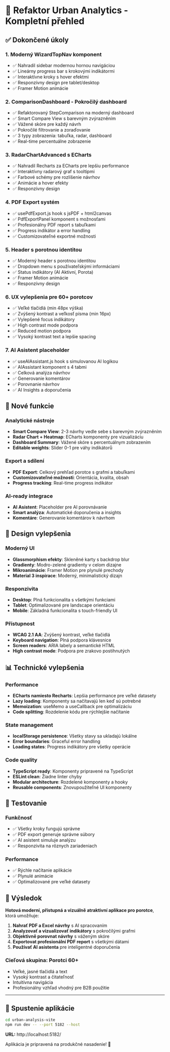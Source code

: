 # 🎯 Refaktor Urban Analytics - Kompletní přehled

## ✅ Dokončené úkoly

### 1. **Moderný WizardTopNav komponent**
- ✅ Nahradil sidebar modernou hornou navigáciou
- ✅ Lineárny progress bar s krokovými indikátormi
- ✅ Interaktívne kroky s hover efektmi
- ✅ Responzívny design pre tablet/desktop
- ✅ Framer Motion animácie

### 2. **ComparisonDashboard - Pokročilý dashboard**
- ✅ Refaktorovaný StepComparison na moderný dashboard
- ✅ Smart Compare View s barevným zvýrazněním
- ✅ Vážené skóre pre každý návrh
- ✅ Pokročilé filtrovanie a zoraďovanie
- ✅ 3 typy zobrazenia: tabuľka, radar, dashboard
- ✅ Real-time percentuálne zobrazenie

### 3. **RadarChartAdvanced s ECharts**
- ✅ Nahradil Recharts za ECharts pre lepšiu performance
- ✅ Interaktívny radarový graf s tooltipmi
- ✅ Farbové schémy pre rozlíšenie návrhov
- ✅ Animácie a hover efekty
- ✅ Responzívny design

### 4. **PDF Export systém**
- ✅ usePdfExport.js hook s jsPDF + html2canvas
- ✅ PdfExportPanel komponent s možnosťami
- ✅ Profesionálny PDF report s tabuľkami
- ✅ Progress indikátor a error handling
- ✅ Customizovateľné exportné možnosti

### 5. **Header s porotnou identitou**
- ✅ Moderný header s porotnou identitou
- ✅ Dropdown menu s používateľskými informáciami
- ✅ Status indikátory (AI Aktivní, Porota)
- ✅ Framer Motion animácie
- ✅ Responzívny design

### 6. **UX vylepšenia pre 60+ porotcov**
- ✅ Veľké tlačidlá (min 48px výška)
- ✅ Zvýšený kontrast a veľkosť písma (min 16px)
- ✅ Vylepšené focus indikátory
- ✅ High contrast mode podpora
- ✅ Reduced motion podpora
- ✅ Vysoký kontrast text a lepšie spacing

### 7. **AI Asistent placeholder**
- ✅ useAIAssistant.js hook s simulovanou AI logikou
- ✅ AIAssistant komponent s 4 tabmi
- ✅ Celková analýza návrhov
- ✅ Generovanie komentárov
- ✅ Porovnanie návrhov
- ✅ AI Insights a doporučenia

## 🚀 Nové funkcie

### **Analytické nástroje**
- **Smart Compare View**: 2-3 návrhy vedle sebe s barevným zvýrazněním
- **Radar Chart + Heatmap**: ECharts komponenty pre vizualizáciu
- **Dashboard Summary**: Vážené skóre s percentuálnym zobrazením
- **Editable weights**: Slider 0-1 pre váhy indikátorů

### **Export a sdílení**
- **PDF Export**: Celkový prehľad porotce s grafmi a tabuľkami
- **Customizovateľné možnosti**: Orientácia, kvalita, obsah
- **Progress tracking**: Real-time progress indikátor

### **AI-ready integrace**
- **AI Asistent**: Placeholder pre AI porovnávanie
- **Smart analýza**: Automatické doporučenia a insights
- **Komentáre**: Generovanie komentárov k návrhom

## 🎨 Design vylepšenia

### **Moderný UI**
- **Glassmorphism efekty**: Skleněné karty s backdrop blur
- **Gradienty**: Modro-zelené gradienty v celom dizajne
- **Mikroanimácie**: Framer Motion pre plynulé prechody
- **Material 3 inspirace**: Moderný, minimalistický dizajn

### **Responzivita**
- **Desktop**: Plná funkcionalita s všetkými funkciami
- **Tablet**: Optimalizované pre landscape orientáciu
- **Mobile**: Základná funkcionalita s touch-friendly UI

### **Přístupnost**
- **WCAG 2.1 AA**: Zvýšený kontrast, veľké tlačidlá
- **Keyboard navigation**: Plná podpora klávesnice
- **Screen readers**: ARIA labely a semantické HTML
- **High contrast mode**: Podpora pre zrakovo postihnutých

## 📊 Technické vylepšenia

### **Performance**
- **ECharts namiesto Recharts**: Lepšia performance pre veľké datasety
- **Lazy loading**: Komponenty sa načítavajú len keď sú potrebné
- **Memoization**: useMemo a useCallback pre optimalizáciu
- **Code splitting**: Rozdelenie kódu pre rýchlejšie načítanie

### **State management**
- **localStorage persistence**: Všetky stavy sa ukladajú lokálne
- **Error boundaries**: Graceful error handling
- **Loading states**: Progress indikátory pre všetky operácie

### **Code quality**
- **TypeScript ready**: Komponenty pripravené na TypeScript
- **ESLint clean**: Žiadne linter chyby
- **Modular architecture**: Rozdelené komponenty a hooky
- **Reusable components**: Znovupoužiteľné UI komponenty

## 🧪 Testovanie

### **Funkčnosť**
- ✅ Všetky kroky fungujú správne
- ✅ PDF export generuje správne súbory
- ✅ AI asistent simuluje analýzu
- ✅ Responzivita na rôznych zariadeniach

### **Performance**
- ✅ Rýchle načítanie aplikácie
- ✅ Plynulé animácie
- ✅ Optimalizované pre veľké datasety

## 🎯 Výsledok

**Hotová moderní, přístupná a vizuálně atraktivní aplikace pro porotce**, ktorá umožňuje:

1. **Nahrať PDF a Excel návrhy** s AI spracovaním
2. **Analyzovať a vizualizovať indikátory** s pokročilými grafmi
3. **Objektivně porovnat návrhy** s váženým skóre
4. **Exportovat profesionální PDF report** s všetkými dátami
5. **Používať AI asistenta** pre inteligentné doporučenia

### **Cieľová skupina: Porotci 60+**
- Veľké, jasné tlačidlá a text
- Vysoký kontrast a čitateľnosť
- Intuitívna navigácia
- Profesionálny vzhľad vhodný pre B2B použitie

---

## 🚀 Spustenie aplikácie

```bash
cd urban-analysis-vite
npm run dev -- --port 5182 --host
```

**URL:** http://localhost:5182/

Aplikácia je pripravená na produkčné nasadenie! 🎉
